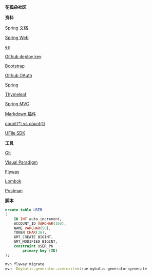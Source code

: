 **花孤朵社区**

**资料**

[Spring 文档](https://spring.io/guides)

[Spring Web](https://spring.io/guides/gs/serving-web-content/)

[es](https://elasticsearch.cn/explore)

[Github deploy key](https://docs.github.com/en/developers/overview/managing-deploy-keys#deploy-keys)

[Bootstrap](https://docs.github.com/en/developers/apps/creating-an-oauth-app)

[Github OAuth](https://docs.github.com/en/developers/apps/creating-an-oauth-app)

[Spring](https://docs.spring.io/spring-boot/docs/current/reference/htmlsingle/#boot-documentation)

[Thymeleaf](https://www.thymeleaf.org/doc/tutorials/3.0/usingthymeleaf.html#introducing-thymeleaf)

[Spring MVC](https://docs.spring.io/spring-framework/docs/5.0.3.RELEASE/spring-framework-reference/web.html#mvc-config)

[Markdown 插件](https://pandao.github.io/editor.md/)

[count(*) vs count(1)](https://mp.weixin.qq.com/s/Rwpke4BHu7Fz7KOpE2d3Lw)

[UFile SDK](https://github.com/ucloud/ufile-sdk-java)

**工具**

[Git](https://git-scm.com/downloads)

[Visual Paradigm](https://www.visual-paradigm.com)

[Flyway](https://flywaydb.org/documentation/getstarted/firststeps/maven)

[Lombok](https://projectlombok.org/)

[Postman](https://chrome.google.com/webstore/detail/coohjcphdfgbioInekdpbcijmhambjff)

**脚本**

```sql
create table USER
(
	ID INT auto_increment,
	ACCOUNT_ID VARCHAR(100),
	NAME VARCHAR(50),
	TOKEN CHAR(36),
	GMT_CREATE BIGINT,
	GMT_MODIFIED BIGINT,
	constraint USER_PK
		primary key (ID)
);


```
```bash
mvn flyway:migrate
mvn -Dmybatis.generator.overwrite=true mybatis-generator:generate
```

